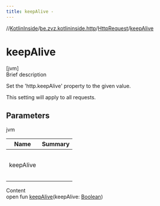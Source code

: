 ```yaml
---
title: keepAlive -
---
```

//[KotlinInside](../../index.md)/[be.zvz.kotlininside.http](../index.md)/[HttpRequest](index.md)/[keepAlive](keep-alive.md)



# keepAlive  
[jvm]  
Brief description  




Set the 'http.keepAlive' property to the given value. 



 This setting will apply to all requests.





## Parameters  
  
jvm  
  
|  Name|  Summary| 
|---|---|
| keepAlive| <br><br><br><br>
  
  
Content  
open fun [keepAlive](keep-alive.md)(keepAlive: [Boolean](https://kotlinlang.org/api/latest/jvm/stdlib/kotlin/-boolean/index.html))  



